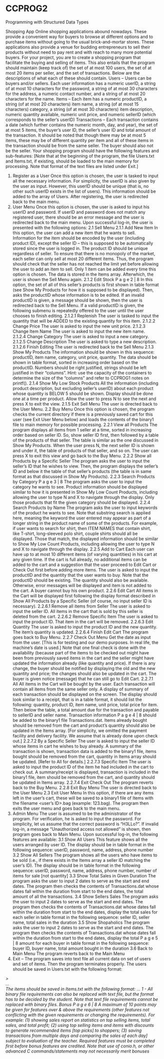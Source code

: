 # CCPROG2
Programming with Structured Data Types


Shopping App
Online shopping applications abound nowadays. These provide a convenient way for buyers to browse at different options and to
purchase items without going to the usual brick-and-mortar stores. These applications also provide a venue for budding
entrepreneurs to sell their products without need to pay rent and with reach to many more potential buyers.
For your project, you are to create a shopping program that facilitate the buying and selling of items. This also entails that
the program should maintain (keep track of) the set of at most 100 users, the set of at most 20 items per seller, and the set of
transactions. Below are the descriptions of what each of these should contain.
Users – Users can be buyers and/or sellers. Each user information has a numeric userID, a string of at most 10 characters
for the password, a string of at most 30 characters for the address, a numeric contact number, and a string of at most 20
characters for the name.
Items – Each item has a numeric productID, a string (of at most 20 characters) item name, a string (of at most 15
characters) category, a string (of at most 30 characters) item description, numeric quantity available, numeric unit price, and
numeric sellerID (which corresponds to the seller’s userID)
Transactions – Each transaction contains a date (which further contains the numeric month, day, and year), the set of at
most 5 items, the buyer’s user ID, the seller’s user ID and total amount of the transaction. It should be noted that though there
may be at most 5 items, these may be of different quantity per item and all of these items in the transaction should be from the
same seller. The buyer should also not be the seller.
Your shopping program should have the following features and sub-features: [Note that at the beginning of the program,
the file Users.txt and Items.txt, if existing, should be loaded to the main memory for processing. Note that format of the text files
are listed under Exit.]
1. Register as a User
Once this option is chosen, the user is tasked to input all the necessary information. For simplicity, the userID is
also given by the user as input. However, this userID should be unique (that is, no other such userID exists in the
list of users). This information should be added to the array of Users. After registering, the user is redirected back
to the main menu.
2. User Menu
Once this option is chosen, the user is asked to input his userID and password. If userID and password does not
match any registered user, there should be an error message and the user is redirected back to the main menu.
Upon successful log-in, the user is presented with the following options:
2.1 Sell Menu
2.1.1 Add New Item
In this option, the user can add a new item that he wants to sell. Information for the item
should be encoded by the user (including product ID), except the seller ID – this is
supposed to be automatically stored since the user is logged in. The product ID should be
unique regardless of seller. To ensure that there is no monopoly of the market, each seller
can only sell at most 20 different items. Thus, the program should check that the seller
has not reached the limit yet before allowing the user to add an item to sell. Only 1 item
can be added every time this option is chosen. The data is stored in the Items array.
Afterwhich, the user is shown the Sell Menu again.
2.1.2 Edit Stock
P a g e 2 | 8
In this option, the set of all of this seller’s products is first shown in table format (see
Show My Products for how it is supposed to be displayed). Then, asks the productID
whose information is to be edited.
If an invalid productID is given, a message should be shown, then the user is redirected
back to the Sell Menu.
If a valid productID is given, the following submenu is repeatedly offered to the user until
the user chooses to finish editing.
2.1.2.1 Replenish
The user is tasked to input the quantity that will be ADDED to the existing
quantity for this item.
2.1.2.2 Change Price
The user is asked to input the new unit price.
2.1.2.3 Change Item Name
The user is asked to input the new item name.
2.1.2.4 Change Category
The user is asked to input a new category.
2.1.2.5 Change Description
The user is asked to type a new description.
2.1.2.6 Finish Editing
The user is redirected back to the Sell Menu
2.1.3 Show My Products
The information should be shown in this sequence: productID, item name, category, unit
price, quantity. The data should be shown in table format, sorted in increasing order based on
the productID. Numbers should be right justified, strings should be left justified in their
“columns”. Hint: use the capacity of the containers to determine the size of the “columns”
and refer to CCPROG1 notes on printf().
2.1.4 Show My Low Stock Products
All the information (including product description, but excluding seller’s userID) about each
product whose quantity is BELOW 5 should be shown. Display should be done one at a time
per product. Allow the user to press N to see the next and press X to exit the view.
2.1.5 Exit Sell Menu
The user is directed back to the User Menu.
2.2 Buy Menu
Once this option is chosen, the program checks the current directory if there is a previously saved cart for this
user (see Exit User Menu below) and loads the contents of the binary1 file to main memory for possible
processing.
2.2.1 View all Products
The program displays all items from 1 seller at a time, sorted in increasing order based on
seller ID. So, show seller ID first, then followed by a table of the products of that seller. The
table is similar as the one discussed in Show My Products.
When the user press N, the next seller ID is shown and under it, the table of products of that
seller, and so on. The user can press X to exit this view and go back to the Buy Menu.
2.2.2 Show all Products by a Specific Seller
The program asks the user to input the seller’s ID that he wishes to view. Then, the program
displays the seller’s ID and below it the table of that seller’s products (the table is in same
format as that discussed in Show My Products).
2.2.3 Search Products by Category
P a g e 3 | 8
The program asks the user to input the category he wants to see. Product information should
be displayed similar to how it is presented in Show My Low Count Products, including allowing
the user to type N and X to navigate through the display. Only those products that fit the
given category should be displayed.
2.2.4 Search Products by Name
The program asks the user to input keywords of the product he wants to see. Note that
substring search is applied here, meaning the keyword the user entered may appear as part of
a longer string in the product name of some of the products. For example, if user wants to
search for shirt, then ITEM NAMES that contain shirt, like T-shirt, long-sleeved polo shirt,
couple shirts should all be displayed. Those that match, the displayed information should be
similar to Show My Low Count Products, including allowing the user to type N and X to
navigate through the display.
2.2.5 Add to Cart
Each user can have up to at most 10 different items (of varying quantities) in his cart at any
given time. If the cart is full already, no additional items can be added to the cart and a
suggestion that the user proceed to Edit Cart or Check Out first before adding more items.
The user is asked to input the productID and the quantity that the user wants to buy. Note
that the productID should be existing. The quantity should also be available. Otherwise, error
messages will be displayed and item is not added to the cart. A buyer cannot buy his own
product.
2.2.6 Edit Cart
All items in the Cart will be displayed first following the display format described in Show All
Products by a Specific Seller (of course, no input seller ID is necessary).
2.2.6.1 Remove all items from Seller
The user is asked to input the seller ID. All items in the cart that is sold by this
seller is deleted from the cart.
2.2.6.2 Remove Specific Item
The user is asked to input the product ID. That item in the cart will be removed.
2.2.6.3 Edit Quantity
The user is asked to input the product ID and the new quantity. The item’s
quantity is updated.
2.2.6.4 Finish Edit Cart
The program goes back to Buy Menu.
2.2.7 Check Out Menu
Get the date as input from the user. [This is for testing and our demo purposes. In real life,
the machine’s date is used.] Note that one final check is done with the availability (because
part of the items to be checked out might have been from previously saved items in the cart
and the seller might have updated the information already (like quantity and price). If there is
any change, the buyer should be notified by displaying the old and the new quantity and
price; the changes should also be updated in the cart. The buyer is given notice (message)
that he can still go to Edit Cart.
2.2.7.1 All
All items in the Cart will be bought by the user. Each transaction will contain all
items from the same seller only. A display of summary of each transaction should
be displayed on the screen. The display should look similar to a receipt, that is in
a table format, it should list the following: quantity, product ID, item name, unit
price, total price for item. Then below the table, a total amount due for the
transaction and payable to sellerID and seller name. Transaction information
P a g e 4 | 8
should be added to the binary1 file Transactions.dat. Items already bought should
be removed from the cart and product’s quantity should also be updated in the
Items array. [For simplicity, we omitted the payment facility and delivery facility.
We assume that is already done upon check out.]
2.2.7.2 By a Specific Seller
The user is asked to input the seller ID whose items in cart he wishes to buy
already. A summary of the transaction is shown, transaction data is added to the
binary1 file, items bought should be removed from the cart, quantity in Items
array should be updated. [Refer to All for details.]
2.2.7.3 Specific Item
The user is asked to input the product ID of the item he had included in the cart
to check out. A summary/receipt is displayed, transaction is included in the
binary1 file, item should be removed from the cart, and quantity should be
updated in Items array.
2.2.7.4 Exit Check Out
The program reverts back to the Buy Menu.
2.2.8 Exit Buy Menu
The user is directed back to the User Menu
2.3 Exit User Menu
In this option, if there are any items left in the user’s cart, these will be saved to a binary1 file of Items
with the filename <user’s ID>.bag (example: 123.bag). The program then exits the user menu and goes back to
the main menu.
3. Admin Menu
The user is assumed to be the administrator of the program. For verification, he is asked to input the password.
For simplicity, let us assume that the correct password is “H3LLo?”. If invalid log-in, a message “Unauthorized
access not allowed” is shown, then program goes back to Main Menu. Upon successful log-in, the following
features are available:
3.1 Show All Users
This feature shows all the users arranged by user ID. The display should be in table format in the following
sequence: userID, password, name, address, phone number
3.2 Show All Sellers
The program shows all the users who have items to be sold (i.e., if there exists in the Items array a seller ID
matching the user’s ID). The display should be in table format in the following sequence: userID, password,
name, address, phone number, number of items for sale [not quantity]
3.3 Show Total Sales in Given Duration
The program asks the user to input 2 dates to serve as the start and end dates. The program then checks the
contents of Transactions.dat whose dates fall within the duration from start to the end dates, the total
amount of all the transactions.
3.4 Show Sellers Sales
The program asks the user to input 2 dates to serve as the start and end dates. The program then checks the
contents of Transactions.dat whose dates fall within the duration from start to the end dates, display the total
sales for each seller in table format in the following sequence: seller ID, seller name, total sales in the duration
3.5 Show Shopaholics
The program asks the user to input 2 dates to serve as the start and end dates. The program then checks the
contents of Transactions.dat whose dates fall within the duration from start to the end dates, display the total
P a g e 5 | 8
amount for each buyer in table format in the following sequence: buyer ID, buyer name, total amount bought
in the duration
3.6 Back to Main Menu
The program reverts back to the Main Menu
4. Exit – The program saves into text file all current data on set of users and set of items. Then the program terminates
properly. The users should be saved in Users.txt with the following format:
<user1 id><space><password><new line>
<name><new line>
<address><new line>
<contact number><new line>
<new line>
<user2 id>><space><password><new line>
<name><new line>
<address><new line>
<contact number><new line>
<new line>
...
<userN id><space><password><new line>
<name><new line>
<address><new line>
<contact number><new line>
<new line>
<eof>
The items should be saved in Items.txt with the following format:
<product1 id><space><seller id><new line>
<item name><new line>
<category><new line>
<description><new line>
<quantity><space><unit price><new line>
<new line>
<product2 id><space><seller id><new line>
<item name><new line>
<category><new line>
<description><new line>
<quantity><space><unit price><new line>
<new line>
...
<productN id><space><seller id><new line>
<item name><new line>
<category><new line>
<description><new line>
<quantity><space><unit price><new line>
<new line>
<eof>
1 - All binary file requirements can also be replaced with text file, but the format has to be decided by the student. Note that text
file requirements cannot be replaced with binary files.
Bonus
P a g e 6 | 8
A maximum of 10 points may be given for features over & above the requirements (other features not conflicting with the given
requirements or changing the requirements). For example: (1) showing sales report on statistics on top selling items, total sales,
and total profit; (2) using top selling items and items with discounts to generate recommended items [top picks] to shoppers; (3)
saving transactions from multiple days and comparing the sales of each day] subject to evaluation of the teacher. Required
features must be completed first before bonus features are credited. Note that use of conio.h, or other advanced C
commands/statements may not necessarily merit bonuses
